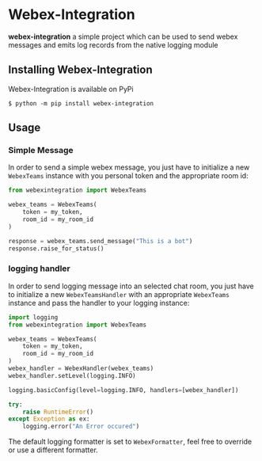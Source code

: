 # Webex-Integration

**webex-integration** a simple project which can be used to send webex 
messages and emits log records from the native logging module

## Installing Webex-Integration

Webex-Integration is available on PyPi

```console
$ python -m pip install webex-integration
```

## Usage

### Simple Message

In order to send a simple webex message, you just have to initialize a new 
`WebexTeams` instance with you personal token and the appropriate room id:

```python
from webexintegration import WebexTeams

webex_teams = WebexTeams(
    token = my_token,
    room_id = my_room_id
)

response = webex_teams.send_message("This is a bot")
response.raise_for_status()
```

### logging handler

In order to send logging message into an selected chat room, you just have to 
initialize a new `WebexTeamsHandler` with an appropriate `WebexTeams` instance 
and pass the handler to your logging instance:

```python
import logging
from webexintegration import WebexTeams

webex_teams = WebexTeams(
    token = my_token,
    room_id = my_room_id
)
webex_handler = WebexHandler(webex_teams)
webex_handler.setLevel(logging.INFO)

logging.basicConfig(level=logging.INFO, handlers=[webex_handler])

try:
    raise RuntimeError()
except Exception as ex:
    logging.error("An Error occured")
```

The default logging formatter is set to `WebexFormatter`, feel free to 
override or use a different formatter.
